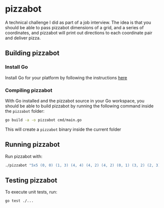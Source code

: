 # pizzabot
A technical challenge I did as part of a job interview. The idea is that you should be able to pass pizzabot dimensions
of a grid, and a series of coordinates, and pizzabot will print out directions to each coordinate pair and deliver
pizza. 
## Building pizzabot

### Install Go

Install Go for your platform by following the instructions
[here](https://golang.org/doc/install#install)

### Compiling pizzabot

With Go installed and the pizzabot source in your Go workspace, you
should be able to build pizzabot by running the following command
inside the `pizzabot` folder:

```bash
go build -a -o pizzabot cmd/main.go
```

This will create a `pizzabot` binary inside the current folder

## Running pizzabot

Run pizzabot with:

```bash
./pizzabot "5x5 (0, 0) (1, 3) (4, 4) (4, 2) (4, 2) (0, 1) (3, 2) (2, 3) (4, 1)"
```

## Testing pizzabot

To execute unit tests, run:

```bash
go test ./...
```
